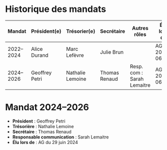 # Historique des mandats

| Mandat        | Président(e)         | Trésorier(e)         | Secrétaire        | Autres rôles               | Élu lors de          |
|---------------|----------------------|----------------------|-------------------|----------------------------|----------------------|
| 2022–2024     | Alice Durand         | Marc Lefèvre         | Julie Brun        |                            | AG 2022-06-30        |
| 2024–2026     | Geoffrey Petri       | Nathalie Lemoine     | Thomas Renaud     | Resp. com : Sarah Lemaitre | AG 2024-06-29        |


# Mandat 2024–2026

- **Président** : Geoffrey Petri
- **Trésorière** : Nathalie Lemoine
- **Secrétaire** : Thomas Renaud
- **Responsable communication** : Sarah Lemaitre
- **Élu lors de** : AG du 29 juin 2024
